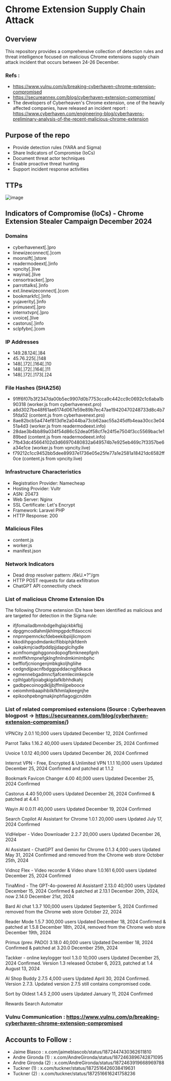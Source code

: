 # Chrome Extension Supply Chain Attack
## Overview
This repository provides a comprehensive collection of detection rules and threat intelligence focused on malicious Chrome extensions supply chain attack incident that occurs between 24-26 December.

### Refs : 
- https://www.vulnu.com/p/breaking-cyberhaven-chrome-extension-compromised
- https://secureannex.com/blog/cyberhaven-extension-compromise/
- The developers of Cyberheaven's Chrome extension, one of the heavily affected companies, have released an incident report : https://www.cyberhaven.com/engineering-blog/cyberhavens-preliminary-analysis-of-the-recent-malicious-chrome-extension

## Purpose of the repo 
- Provide detection rules (YARA and Sigma)
- Share Indicators of Compromise (IoCs)
- Document threat actor techniques
- Enable proactive threat hunting
- Support incident response activities

## TTPs 
![image](https://github.com/user-attachments/assets/8454952a-a50e-4daf-9aa7-ec7b5d98901a)

## Indicators of Compromise (IoCs) - Chrome Extension Stealer Campaign December  2024
### Domains
- cyberhavenext[.]pro
- linewizeconnect[.]com
- moonsift[.]store
- readermodeext[.]info
- vpncity[.]live
- wayinai[.]live
- censortracker[.]pro
- parrottalks[.]info
- ext.linewizeconnect[.]com
- bookmarkfc[.]info
- yujaverity[.]info
- primusext[.]pro
- internxtvpn[.]pro
- uvoice[.]live
- castorus[.]info
- sclpfybn[.]com

### IP Addresses

- 149.28.124[.]84
- 45.76.225[.]148
- 148[.]72[.]164[.]10
- 148[.]72[.]164[.]11
- 148[.]72[.]173[.]24

### File Hashes (SHA256)

- 91ff6f07b3f2347da00b5ec9907d0b7753cca9c442cc9c0692c1c6aba1b90318 (worker.js from cyberhavenext.pro)
- a8d3027be48f61ae6174d067e59e89b7ec47ae19420470248733d8c4b75fda52 (content.js from cyberhavenext.pro)
- 8ae82bcb5a474ef813d1e2a044ba73cb62aac55a245dfb4eaa30cc3e0451a4d3 (worker.js from readermodeext.info)
- 28dae3b4bb89a034f54d86c52dea0f58cf7e24f5e7504f3cc5569bac1e189bed (content.js from readermodeext.info)
- 7fb43dc45664102d3d66970480832a649574b7e925eb469c7f3357be6a34e1ce (worker.js from vpncity.live)
- f79212c1cc9452bb5dee89937e1736e05e25fe77a1e2581a18421dc6582ff0ce (content.js from vpncity.live)

### Infrastructure Characteristics

- Registration Provider: Namecheap
- Hosting Provider: Vultr
- ASN: 20473
- Web Server: Nginx
- SSL Certificate: Let's Encrypt
- Framework: Laravel PHP
- HTTP Response: 200

### Malicious Files

- content.js
- worker.js
- manifest.json

### Network Indicators

- Dead drop resolver pattern: /6kU.*?"/gm
- HTTP POST requests for data exfiltration
- ChatGPT API connectivity check

###  List of malicious Chrome Extension IDs

The following Chrome extension IDs have been identified as malicious and are targeted for detection in the Sigma rule:

- ifjfomailadbmnbdgelhglajckbkfbjj
- dpggmcodlahmljkhlmpgpdcffdaoccni
- nnpnnpemnckcfdebeekibpiijlicmpom
- kkodiihpgodmdankclfibbiphjkfdenh
- oaikpkmjciadfpddlpjjdapglcihgdle
- acmfnomgphggonodopogfbmkneepfgnh
- mnhffkhmpnefgklngfmlndmkimimbphc
- befflofjcniongenjmbkgkoljhgliihe
- cedgndijpacnfbdggppddacngjfdkaca
- egmennebgadmncfjafcemlecimkepcle
- cplhlgabfijoiabgkigdafklbhhdkahj
- gadbpecoinogdkljjbjffmiijpebooce
- oeiomhmbaapihbilkfkhmlajkeegnjhe
- epikoohpebngmakjinphfiagogjcnddm



### List of related compromised extensions (Source : Cyberheaven blogpost -> https://secureannex.com/blog/cyberhaven-extension-compromise/)

VPNCity
2.0.1
10,000 users
Updated December 12, 2024
Confirmed

Parrot Talks
1.16.2
40,000 users
Updated December 25, 2024
Confirmed

Uvoice
1.0.12
40,000 users
Updated December 26, 2024
Confirmed

Internxt VPN - Free, Encrypted & Unlimited VPN
1.1.1
10,000 users
Updated December 25, 2024
Confirmed and patched at 1.1.2

Bookmark Favicon Changer
4.00
40,000 users
Updated December 25, 2024
Confirmed

Castorus
4.40
50,000 users
Updated December 26, 2024
Confirmed & patched at 4.4.1

Wayin AI
0.0.11
40,000 users
Updated December 19, 2024
Confirmed

Search Copilot AI Assistant for Chrome
1.0.1
20,000 users
Updated July 17, 2024
Confirmed

VidHelper - Video Downloader
2.2.7
20,000 users
Updated December 26, 2024

AI Assistant - ChatGPT and Gemini for Chrome
0.1.3
4,000 users
Updated May 31, 2024
Confirmed and removed from the Chrome web store October 25th, 2024

Vidnoz Flex - Video recorder & Video share
1.0.161
6,000 users
Updated December 25, 2024
Confirmed

TinaMind - The GPT-4o-powered AI Assistant!
2.13.0
40,000 users
Updated December 15, 2024
Confirmed & patched at 2.13.1 December 20th, 2024, now 2.14.0 December 21st, 2024

Bard AI chat
1.3.7
100,000 users
Updated September 5, 2024
Confirmed removed from the Chrome web store October 22, 2024

Reader Mode
1.5.7
300,000 users
Updated December 18, 2024
Confirmed & patched at 1.5.8 December 18th, 2024, removed from the Chrome web store December 19th, 2024

Primus (prev. PADO)
3.18.0
40,000 users
Updated December 18, 2024
Confirmed & patched at 3.20.0 December 25th, 2024

Tackker - online keylogger tool 1.3.0
10,000 users
Updated December 25, 2024
Confirmed. Version 1.3 released October 6, 2023, patched at 1.4 August 13, 2024

AI Shop Buddy 2.7.5
4,000 users
Updated April 30, 2024
Confirmed. Version 2.7.3. Updated version 2.7.5 still contains compromised code.

Sort by Oldest 1.4.5
2,000 users
Updated January 11, 2024
Confirmed

Rewards Search Automator

### Vulnu Communication : https://www.vulnu.com/p/breaking-cyberhaven-chrome-extension-compromised

## Accounts to Follow : 
- Jaime Blasco : x.com/jaimeblascob/status/1872447430362611810
- Andre Gironda (1) : x.com/AndreGironda/status/1872463896742871095
- Andre Gironda (2) : x.com/AndreGironda/status/1872463919668969788
- Tuckner (1) : x.com/tuckner/status/1872516426038419631
- Tuckner (2) : x.com/tuckner/status/1872516616241758236
